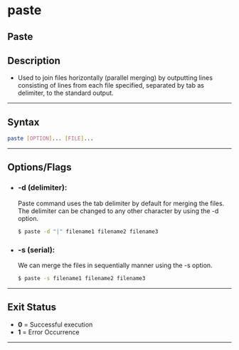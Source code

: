 # paste
Paste 
---

## Description
- Used to join files horizontally (parallel merging) by outputting lines consisting of lines from each file specified, separated by tab as delimiter, to the standard output. 

---

## Syntax
```bash
paste [OPTION]... [FILE]...
```

---

## Options/Flags
- ### -d (delimiter): 
  Paste command uses the tab delimiter by default for merging the files. 
  The delimiter can be changed to any other character by using the -d option. 
    ```bash
    $ paste -d "|" filename1 filename2 filename3
    ```   
- ### -s (serial): 
  We can merge the files in sequentially manner using the -s option.
    ```bash
    $ paste -s filename1 filename2 filename3
    ```
---

## Exit Status 
- **0** = Successful execution
- **1** = Error Occurrence

---